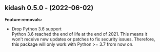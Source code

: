 ## kidash 0.5.0 - (2022-06-02)

**Feature removals:**

 * Drop Python 3.6 support\
   Python 3.6 reached the end of life at the end of 2021. This means it
   won't receive new updates or patches to fix security issues.
   Therefore, this package will only work with Python >= 3.7 from now on.

